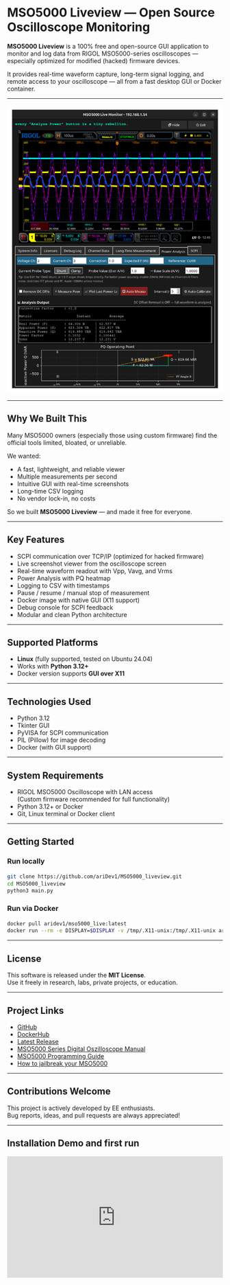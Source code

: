 # MSO5000 Liveview — Open Source Oscilloscope Monitoring

**MSO5000 Liveview** is a 100% free and open-source GUI application to monitor and log data from RIGOL MSO5000-series oscilloscopes — especially optimized for modified (hacked) firmware devices.

It provides real-time waveform capture, long-term signal logging, and remote access to your oscilloscope — all from a fast desktop GUI or Docker container.

---

![Screenshot](https://raw.githubusercontent.com/ariDev1/MSO5000_liveview/master/docs/screenshot.png)

---

## Why We Built This

Many MSO5000 owners (especially those using custom firmware) find the official tools limited, bloated, or unreliable.

We wanted:
- A fast, lightweight, and reliable viewer
- Multiple measurements per second
- Intuitive GUI with real-time screenshots
- Long-time CSV logging
- No vendor lock-in, no costs

So we built **MSO5000 Liveview** — and made it free for everyone.

---

## Key Features

- SCPI communication over TCP/IP (optimized for hacked firmware)
- Live screenshot viewer from the oscilloscope screen
- Real-time waveform readout with Vpp, Vavg, and Vrms
- Power Analysis with PQ heatmap
- Logging to CSV with timestamps
- Pause / resume / manual stop of measurement
- Docker image with native GUI (X11 support)
- Debug console for SCPI feedback
- Modular and clean Python architecture

---

## Supported Platforms

- **Linux** (fully supported, tested on Ubuntu 24.04)
- Works with **Python 3.12+**
- Docker version supports **GUI over X11**

---

## Technologies Used

- Python 3.12
- Tkinter GUI
- PyVISA for SCPI communication
- PIL (Pillow) for image decoding
- Docker (with GUI support)

---

## System Requirements

- RIGOL MSO5000 Oscilloscope with LAN access  
  (Custom firmware recommended for full functionality)
- Python 3.12+ or Docker
- Git, Linux terminal or Docker client

---

## Getting Started

### Run locally
```bash
git clone https://github.com/ariDev1/MSO5000_liveview.git
cd MSO5000_liveview
python3 main.py
```

### Run via Docker
```bash
docker pull aridev1/mso5000_live:latest
docker run --rm -e DISPLAY=$DISPLAY -v /tmp/.X11-unix:/tmp/.X11-unix aridev1/mso5000_live:latest
```

---

## License

This software is released under the **MIT License**.  
Use it freely in research, labs, private projects, or education.

---

## Project Links

- [GitHub](https://github.com/ariDev1/MSO5000_liveview)  
- [DockerHub](https://hub.docker.com/r/aridev1/mso5000_liveview)  
- [Latest Release](https://github.com/ariDev1/MSO5000_liveview/releases/latest)
- [MSO5000 Series Digital Oszilloscope Manual](https://aether-research.institute/MSO5000/MSO5000_Series_Digital_Oscilloscope.pdf)
- [MSO5000 Programming Guide](https://aether-research.institute/MSO5000/MSO5000_ProgrammingGuide_EN.pdf)
- [How to jailbreak your MSO5000](https://www.eevblog.com/forum/testgear/hacking-the-rigol-mso5000-dr-mefisto-licensing-method/)

---

## Contributions Welcome

This project is actively developed by EE enthusiasts.  
Bug reports, ideas, and pull requests are always appreciated!

---

## Installation Demo and first run

<div style="position: relative; padding-bottom: 56.25%; height: 0; overflow: hidden; max-width: 100%;">
  <iframe
    src="https://www.youtube.com/embed/3BKAten_vXA?si=4xDkLxmeiJK__1J4"
    title="YouTube video"
    frameborder="0"
    allow="accelerometer; autoplay; clipboard-write; encrypted-media; gyroscope; picture-in-picture"
    allowfullscreen
    style="position: absolute; top: 0; left: 0; width: 100%; height: 100%;">
  </iframe>
</div>

